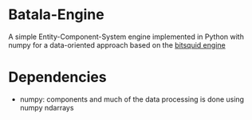 # Batala-Engine
A simple Entity-Component-System engine implemented in Python with numpy for a data-oriented approach based on the [bitsquid engine](http://bitsquid.blogspot.com/2014/08/building-data-oriented-entity-system.html)

# Dependencies
* numpy: components and much of the data processing is done using numpy ndarrays
